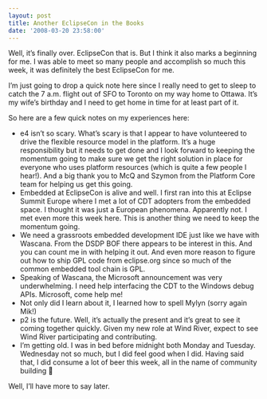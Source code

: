 ```yaml
---
layout: post
title: Another EclipseCon in the Books
date: '2008-03-20 23:58:00'
---
```



Well, it’s finally over. EclipseCon that is. But I think it also marks a beginning for me. I was able to meet so many people and accomplish so much this week, it was definitely the best EclipseCon for me.

I’m just going to drop a quick note here since I really need to get to sleep to catch the 7 a.m. flight out of SFO to Toronto on my way home to Ottawa. It’s my wife’s birthday and I need to get home in time for at least part of it.

So here are a few quick notes on my experiences here:  
* e4 isn’t so scary. What’s scary is that I appear to have volunteered to drive the flexible resource model in the platform. It’s a huge responsibility but it needs to get done and I look forward to keeping the momentum going to make sure we get the right solution in place for everyone who uses platform resources (which is quite a few people I hear!). And a big thank you to McQ and Szymon from the Platform Core team for helping us get this going.  
* Embedded at EclipseCon is alive and well. I first ran into this at Eclipse Summit Europe where I met a lot of CDT adopters from the embedded space. I thought it was just a European phenomena. Apparently not. I met even more this week here. This is another thing we need to keep the momentum going.  
* We need a grassroots embedded development IDE just like we have with Wascana. From the DSDP BOF there appears to be interest in this. And you can count me in with helping it out. And even more reason to figure out how to ship GPL code from eclipse.org since so much of the common embedded tool chain is GPL.  
* Speaking of Wascana, the Microsoft announcement was very underwhelming. I need help interfacing the CDT to the Windows debug APIs. Microsoft, come help me!  
* Not only did I learn about it, I learned how to spell Mylyn (sorry again Mik!)  
* p2 is the future. Well, it’s actually the present and it’s great to see it coming together quickly. Given my new role at Wind River, expect to see Wind River participating and contributing.  
* I’m getting old. I was in bed before midnight both Monday and Tuesday. Wednesday not so much, but I did feel good when I did. Having said that, I did consume a lot of beer this week, all in the name of community building 🙂

Well, I’ll have more to say later.


